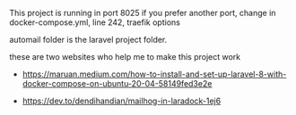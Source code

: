 This project is running in port 8025
if you prefer another port, change in docker-compose.yml, line 242, traefik options

automail folder is the laravel project folder.

these are two websites who help me to make this project work
- https://maruan.medium.com/how-to-install-and-set-up-laravel-8-with-docker-compose-on-ubuntu-20-04-58149fed3e2e

- https://dev.to/dendihandian/mailhog-in-laradock-1ej6